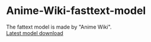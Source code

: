 # Anime-Wiki-fasttext-model
The fattext model is made by "Anime Wiki".\
[Latest model download](https://github.com/pengincoalition/Anime-Wiki-fasttext-model/releases/tag/2020%2F10%2F5)
